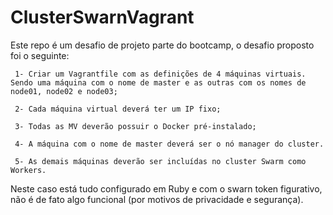 # ClusterSwarnVagrant

Este repo é um desafio de projeto parte do bootcamp, o desafio proposto foi o seguinte:

     1- Criar um Vagrantfile com as definições de 4 máquinas virtuais. Sendo uma máquina com o nome de master e as outras com os nomes de node01, node02 e node03; 

     2- Cada máquina virtual deverá ter um IP fixo; 

     3- Todas as MV deverão possuir o Docker pré-instalado; 

     4- A máquina com o nome de master deverá ser o nó manager do cluster. 

     5- As demais máquinas deverão ser incluídas no cluster Swarm como Workers. 

Neste caso está tudo configurado em Ruby e com o swarn token figurativo, não é de fato algo funcional (por motivos de privacidade e segurança).